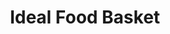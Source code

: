 ---
title: "Ideal Food Basket"
url: /jamaica/ideal-food-basket-hillside-avenue/
shop: Supermarkt
---